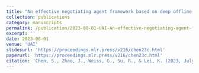 ```yaml
---
title: "An effective negotiating agent framework based on deep offline reinforcement learning"
collection: publications
category: manuscripts
permalink: /publication/2023-08-01-UAI-An-effective-negotiating-agent-framework-based-on-deep-offline-reinforcement-learning
excerpt: ''
date: 2023-08-01
venue: 'UAI'
slidesurl: 'https://proceedings.mlr.press/v216/chen23c.html'
paperurl: 'https://proceedings.mlr.press/v216/chen23c.html'
citation: 'Chen, S., Zhao, J., Weiss, G., Su, R., & Lei, K. (2023, July). An effective negotiating agent framework based on deep offline reinforcement learning. In Uncertainty in Artificial Intelligence (pp. 324-335). PMLR.'
---
```


